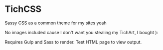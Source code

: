 # TichCSS
Sassy CSS as a common theme for my sites yeah

No images included cause I don't want you stealing my TichArt, I bought ):

Requires Gulp and Sass to render. Test HTML page to view output.